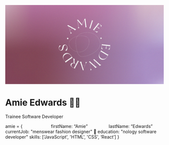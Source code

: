 ![](https://github.com/amiehannah/amiehannah/blob/main/Artboard%201.png)
# Amie Edwards 👩‍💻

Trainee Software Developer

amie = { &nbsp;&nbsp;&nbsp;&nbsp;&nbsp;&nbsp;&nbsp;&nbsp;&nbsp;&nbsp;&nbsp;&nbsp;&nbsp;&nbsp;&nbsp;&nbsp;&nbsp;&nbsp;&nbsp;&nbsp;&nbsp;
	firstName: “Amie” &nbsp; &nbsp; &nbsp; &nbsp; &nbsp; &nbsp; &nbsp; &nbsp;
	lastName: “Edwards”
	currentJob: "menswear fashion designer" 👔 
	education: "nology software developer" 
	skills: ['JavaScript', 'HTML', 'CSS', ‘React’]
}


<!--
**amiehannah/amiehannah** is a ✨ _special_ ✨ repository because its `README.md` (this file) appears on your GitHub profile.

Here are some ideas to get you started:

- 🔭 I’m currently working on ...
- 🌱 I’m currently learning ...
- 👯 I’m looking to collaborate on ...
- 🤔 I’m looking for help with ...
- 💬 Ask me about ...
- 📫 How to reach me: ...
- 😄 Pronouns: ...
- ⚡ Fun fact: ...
-->
